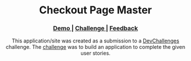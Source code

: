 <h1 align="center">Checkout Page Master</h1>

<div align="center">
  <h3>
    <a href="https://checkout-page-master.web.app/" target="_blank">
      Demo
    </a>
    <span> | </span>
    <a href="https://devchallenges.io/challenges/0J1NxxGhOUYVqihwegfO" target="_blank">
      Challenge
    </a>
    <span> | </span>
    <a href="mailto: pangestu.ncp@gmail.com" target="_blank">
      Feedback
    </a>
  </h3>
</div>

<p align="center">This application/site was created as a submission to a <a href="https://devchallenges.io/paths/responsive-web-developer">DevChallenges</a> challenge. The <a href="https://devchallenges.io/challenges/0J1NxxGhOUYVqihwegfO">challenge</a> was to build an application to complete the given user stories.</p>
